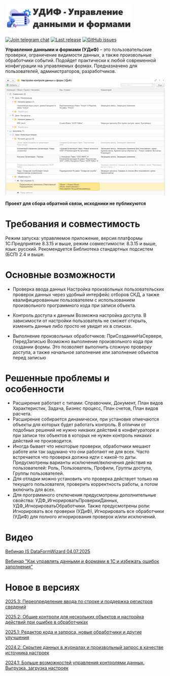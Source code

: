 [![Управление данными и формами - УДиФ](logo_text.png)](https://infostart.ru/marketplace/udif/)

[![Join telegram chat](https://img.shields.io/badge/chat-telegram-blue?style=flat&logo=telegram)](https://t.me/udif_1c83) 
[![Last release](https://img.shields.io/github/v/release/Evg-lylyk/udif?include_prereleases&label=last%20release&style=badge)](https://github.com/Evg-lylyk/udif/releases/latest)
[![GitHub issues](https://img.shields.io/github/issues-raw/Evg-lylyk/udif?style=badge)](https://github.com/Evg-lylyk/udif/issues)

**Управление данными и формами (УДиФ)** – это пользовательские проверки, ограничение видимости данных, а также произвольные обработчики событий. Подойдет практически к любой современной конфигурации на управляемых формах. Предназначено для пользователей, администраторов, разработчиков.

![Картинка](udif.png)

**Проект для сбора обратной связи, исходники не публикуются**

# Требования и совместимость
Режим запуска: управляемое приложение, версия платформы 1С:Предприятие 8.3.15 и выше, режим совместимости: 8.3.15 и выше, язык: русский.
Рекомендуется Библиотека стандартных подсистем (БСП) 2.4 и выше.

# Основные возможности
* Проверка ввода данных
Настройка произвольных пользовательских проверок данных через удобный интерфейс отборов СКД, а также квалифицированным пользователем с использованием произвольного программного кода при записи объекта.
 
* Контроль доступа к данным
Возможна настройка доступа. В зависимости от настройки пользователь не сможет открыть, изменить данные либо просто не увидит их в списках.
 
* Выполнение произвольных обработчиков: ПриСозданииНаСервере, ПередЗаписью
Возможно выполнение произвольного кода при создании формы. Это позволяет выполнить сложную проверку доступа, а также начальное заполнение или заполнение объектов перед записью

# Решенные проблемы и особенности
* Расширение работает с типами: Справочник, Документ, План видов Характеристик, Задача, Бизнес процесс, План счетов, План видов расчета. 
* Расширение собирается динамически, при установке отмечаются объекты для которых будет работать контроль. В отличии от подобных решений не нужно никаких действий в конфигураторе и при записи тех объектов в которых не нужен контроль никаких действий не производится.
* Иногда бывает что некоторые проверки, обработчики мешают работе или так задумано что они работают не для всех. Часто встречается что проверка должна идти с какой-то даты. Предусмотрены варианты исключения/включения действия на пользователей: Роль, Пользователь, Профили, Группы доступа, Группы пользователей.
* Для отладки можно установить что проверка действует только на текущего пользователя, проверить корректность работы, а потом включить для всех.
* Для программного отключения предусмотрены дополнительные свойства: УДФ_ИгнорироватьПроверкиДанных, УДФ_ИгнорироватьОбработчики. Также предусмотрены роли: Игнорировать все проверки (УДиФ), Игнорировать все обработчики (УДиФ) для полного игнорирования проверок и/или исключений.

# Видео
[Вебинар IS DataFormWizard 04.07.2025](https://rutube.ru/video/6bbf8f62a00a5b74523b356c22a9a2cb/)

[Вебинар "Как управлять данными и формами в 1С и избежать ошибок заполнения"](https://www.youtube.com/watch?v=U6cENp94ogA)
 
# Новое в версиях 
[2025.3: Переопределение ввода по строке и поддержка регистров сведений](https://infostart.ru/journal/news/mir-1s/infostart-dataformwizard-2025-3-pereopredelenie-vvoda-po-stroke-i-podderzhka-registrov-svedeniy_2429365/)

[2025.2: Общие контроли для нескольких объектов и настройка действий при ошибке в обработчиках](https://infostart.ru/journal/news/mir-1s/infostart-dataformwizard-2025-2-obshchie-kontroli-dlya-neskolkikh-obektov-i-nastroyka-deystviy-pri-o_2388912/)

[2025.1: Редактор кода и запроса, новые обработчики и другие улучшения](https://infostart.ru/journal/news/mir-1s/infostart-dataformwizard-2025-1-redaktor-koda-i-zaprosa-novye-obrabotchiki-i-drugie-uluchsheniya_2291828/)

[2024.2: Скрытие данных в журналах и произвольный запрос в качестве источника настроек](https://infostart.ru/journal/news/mir-1s/infostart-dataformwizard-2024-2-skrytie-dannykh-v-zhurnalakh-i-proizvolnyy-zapros-v-kachestve-istoch_2162794/)

[2024.1: Больше возможностей управления контролями данных. Выгрузка, загрузка настроек](https://infostart.ru/journal/news/mir-1s/infostart-udif-2024-1-bolshe-vozmozhnostey-upravleniya-kontrolyami-dannykh-vygruzka-zagruzka-nastroe_2077290)

